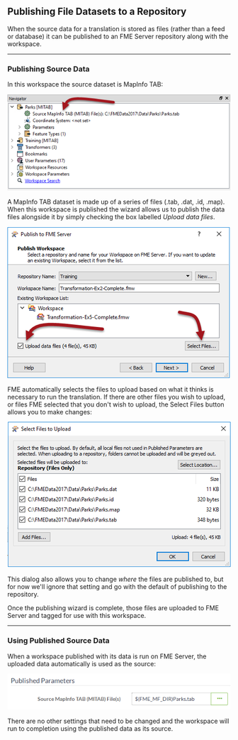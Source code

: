 ## Publishing File Datasets to a Repository ##

When the source data for a translation is stored as files (rather than a feed or database) it can be published to an FME Server repository along with the workspace.

---

### Publishing Source Data ###

In this workspace the source dataset is MapInfo TAB:

![](./Images/Img1.055.PublishDataSourceInWB.png)

A MapInfo TAB dataset is made up of a series of files (.tab, .dat, .id, .map). When this workspace is published the wizard allows us to publish the data files alongside it by simply checking the box labelled *Upload data files*.

![](./Images/Img1.056.PublishDataSourceInWiz.png)

FME automatically selects the files to upload based on what it thinks is necessary to run the translation. If there are other files you wish to upload, or files FME selected that you don't wish to upload, the Select Files button allows you to make changes:

![](./Images/Img1.057.PublishDataSourceSelectFiles.png)

This dialog also allows you to change *where* the files are published to, but for now we'll ignore that setting and go with the default of publishing to the repository.

Once the publishing wizard is complete, those files are uploaded to FME Server and tagged for use with this workspace.

---

### Using Published Source Data ###

When a workspace published with its data is run on FME Server, the uploaded data automatically is used as the source:

![](./Images/Img1.058.PublishDataSourceRunInServer.png)

There are no other settings that need to be changed and the workspace will run to completion using the published data as its source.

<!--Person X Says Section

[comment]: <> (I don't like this question. If you publish to a shared resource you can browse to it in FME and use the FMEServer Parameters to retrieve it)
---

<table style="border-spacing: 0px">
<tr>
<td style="vertical-align:middle;background-color:darkorange;border: 2px solid darkorange">
<i class="fa fa-quote-left fa-lg fa-pull-left fa-fw" style="color:white;padding-right: 12px;vertical-align:text-top"></i>
<span style="color:white;font-size:x-large;font-weight: bold;font-family:serif">Miss Vector says...</span>
</td>
</tr>

<tr>
<td style="border: 1px solid darkorange">
<span style="font-family:serif; font-style:italic; font-size:larger">
Although simple, there is a major limitation to publishing data with a workspace. What do you think it is?
<br><br><a href="http://52.73.3.37/fmedatastreaming/Manual/QAResponse2017.fmw?chapter=21&question=6&answer=1&DestDataset_TEXTLINE=C%3A%5CFMEOutput%5CQAResponse.html">1. The data is only temporary and will be deleted once the workspace is run</a>
<br><a href="http://52.73.3.37/fmedatastreaming/Manual/QAResponse2017.fmw?chapter=21&question=6&answer=2&DestDataset_TEXTLINE=C%3A%5CFMEOutput%5CQAResponse.html">2. The data is hidden within FME Server's system files and limited in its use</a>
<br><a href="http://52.73.3.37/fmedatastreaming/Manual/QAResponse2017.fmw?chapter=21&question=6&answer=3&DestDataset_TEXTLINE=C%3A%5CFMEOutput%5CQAResponse.html">3. The data becomes available to anyone regardless of role and security settings</a>
<br><a href="http://52.73.3.37/fmedatastreaming/Manual/QAResponse2017.fmw?chapter=21&question=6&answer=4&DestDataset_TEXTLINE=C%3A%5CFMEOutput%5CQAResponse.html">4. The workspace cannot be run using any other data than that published with it</a>
</span>
</td>
</tr>
</table>

-->
